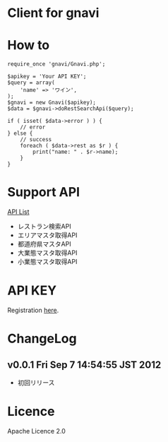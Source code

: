 # Client for gnavi

# How to

    require_once 'gnavi/Gnavi.php';
    
    $apikey = 'Your API KEY';
    $query = array(
        'name' => 'ワイン',
    );
    $gnavi = new Gnavi($apikey);
    $data = $gnavi->doRestSearchApi($query);

    if ( isset( $data->error ) ) {
        // error
    } else {
        // success
        foreach ( $data->rest as $r ) {
            print("name: " . $r->name);
        }
    }

# Support API

[API List](http://api.gnavi.co.jp/api/manual.htm)

- レストラン検索API
- エリアマスタ取得API 
- 都道府県マスタAPI 
- 大業態マスタ取得API
- 小業態マスタ取得API 

# API KEY

Registration [here](http://api.gnavi.co.jp/api/use.htm).

# ChangeLog

## v0.0.1 Fri Sep  7 14:54:55 JST 2012

- 初回リリース 

# Licence

Apache Licence 2.0
